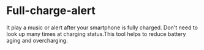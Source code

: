 # Full-charge-alert
It play a music or alert after your smartphone is fully charged. Don't need to look up many times at charging status.This tool helps to reduce battery aging and overcharging.
